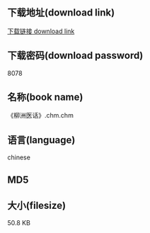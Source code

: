 ## 下载地址(download link)
[下载链接 download link](https://tutu365.netlify.app/?s=%E3%80%8A%E6%9F%B3%E6%B4%B2%E5%8C%BB%E8%AF%9D%E3%80%8B.chm)

## 下载密码(download password)
8078

## 名称(book name)
《柳洲医话》.chm.chm

## 语言(language)
chinese

## MD5


## 大小(filesize)
50.8 KB
